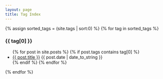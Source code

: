 ```yaml
---
layout: page
title: Tag Index
---
```


{% assign sorted_tags = (site.tags | sort:0) %}
{% for tag in sorted_tags %}
  <h3 id="{{ tag[0] }}">{{ tag[0] }}</h3>
  <ul>
  {% for post in site.posts %}
  	{% if post.tags contains tag[0] %}
      <li><a href="{{ post.url }}">{{ post.title }}</a> {{ post.date | date_to_string }} </li>
    {% endif %}
  {% endfor %}
  </ul>
{% endfor %}